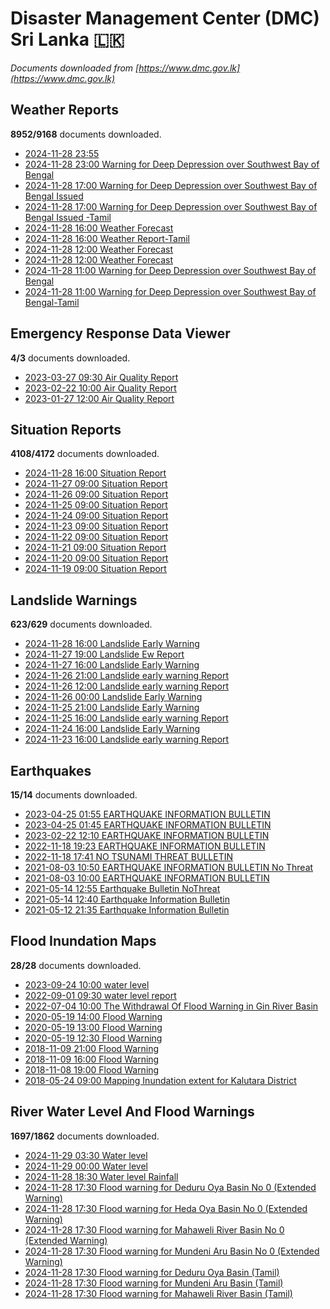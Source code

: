 # Disaster Management Center (DMC) Sri Lanka :sri_lanka:

*Documents downloaded from [https://www.dmc.gov.lk](https://www.dmc.gov.lk)*

## Weather Reports

**8952/9168** documents downloaded.

* [2024-11-28 23:55 ](data/weather-reports/20241128.2355..pdf)
* [2024-11-28 23:00 Warning for Deep Depression over Southwest Bay of Bengal](data/weather-reports/20241128.2300.warning-for-deep-depression-over-southwest-bay-of-bengal.pdf)
* [2024-11-28 17:00 Warning for Deep Depression over Southwest Bay of Bengal Issued](data/weather-reports/20241128.1700.warning-for-deep-depression-over-southwest-bay-of-bengal-issued.pdf)
* [2024-11-28 17:00 Warning for Deep Depression over Southwest Bay of Bengal Issued -Tamil](data/weather-reports/20241128.1700.warning-for-deep-depression-over-southwest-bay-of-bengal-issued-tamil.pdf)
* [2024-11-28 16:00 Weather Forecast](data/weather-reports/20241128.1600.weather-forecast.pdf)
* [2024-11-28 16:00 Weather Report-Tamil](data/weather-reports/20241128.1600.weather-reporttamil.pdf)
* [2024-11-28 12:00 Weather Forecast](data/weather-reports/20241128.1200.weather-forecast.pdf)
* [2024-11-28 12:00 Weather Forecast](data/weather-reports/20241128.1200.weather-forecast.pdf)
* [2024-11-28 11:00 Warning for Deep Depression over Southwest Bay of Bengal](data/weather-reports/20241128.1100.warning-for-deep-depression-over-southwest-bay-of-bengal.pdf)
* [2024-11-28 11:00 Warning for Deep Depression over Southwest Bay of Bengal-Tamil](data/weather-reports/20241128.1100.warning-for-deep-depression-over-southwest-bay-of-bengaltamil.pdf)

## Emergency Response Data Viewer

**4/3** documents downloaded.

* [2023-03-27 09:30 Air Quality Report](data/emergency-response-data-viewer/20230327.0930.air-quality-report.pdf)
* [2023-02-22 10:00 Air Quality Report](data/emergency-response-data-viewer/20230222.1000.air-quality-report.pdf)
* [2023-01-27 12:00 Air Quality Report](data/emergency-response-data-viewer/20230127.1200.air-quality-report.pdf)

## Situation Reports

**4108/4172** documents downloaded.

* [2024-11-28 16:00 Situation Report](data/situation-reports/20241128.1600.situation-report.pdf)
* [2024-11-27 09:00 Situation Report](data/situation-reports/20241127.0900.situation-report.pdf)
* [2024-11-26 09:00 Situation Report](data/situation-reports/20241126.0900.situation-report.pdf)
* [2024-11-25 09:00 Situation Report](data/situation-reports/20241125.0900.situation-report.pdf)
* [2024-11-24 09:00 Situation Report](data/situation-reports/20241124.0900.situation-report.pdf)
* [2024-11-23 09:00 Situation Report](data/situation-reports/20241123.0900.situation-report.pdf)
* [2024-11-22 09:00 Situation Report](data/situation-reports/20241122.0900.situation-report.pdf)
* [2024-11-21 09:00 Situation Report](data/situation-reports/20241121.0900.situation-report.pdf)
* [2024-11-20 09:00 Situation Report](data/situation-reports/20241120.0900.situation-report.pdf)
* [2024-11-19 09:00 Situation Report](data/situation-reports/20241119.0900.situation-report.pdf)

## Landslide Warnings

**623/629** documents downloaded.

* [2024-11-28 16:00 Landslide Early Warning](data/landslide-warnings/20241128.1600.landslide-early-warning.pdf)
* [2024-11-27 19:00 Landslide Ew Report](data/landslide-warnings/20241127.1900.landslide-ew-report.pdf)
* [2024-11-27 16:00 Landslide Early Warning](data/landslide-warnings/20241127.1600.landslide-early-warning.pdf)
* [2024-11-26 21:00 Landslide early warning Report](data/landslide-warnings/20241126.2100.landslide-early-warning-report.pdf)
* [2024-11-26 12:00 Landslide early warning Report](data/landslide-warnings/20241126.1200.landslide-early-warning-report.pdf)
* [2024-11-26 00:00 Landslide Early Warning](data/landslide-warnings/20241126.0000.landslide-early-warning.pdf)
* [2024-11-25 21:00 Landslide Early Warning](data/landslide-warnings/20241125.2100.landslide-early-warning.pdf)
* [2024-11-25 16:00 Landslide early warning Report](data/landslide-warnings/20241125.1600.landslide-early-warning-report.pdf)
* [2024-11-24 16:00 Landslide Early Warning](data/landslide-warnings/20241124.1600.landslide-early-warning.pdf)
* [2024-11-23 16:00 Landslide early warning Report](data/landslide-warnings/20241123.1600.landslide-early-warning-report.pdf)

## Earthquakes

**15/14** documents downloaded.

* [2023-04-25 01:55 EARTHQUAKE INFORMATION BULLETIN](data/earthquakes/20230425.0155.earthquake-information-bulletin.pdf)
* [2023-04-25 01:45 EARTHQUAKE INFORMATION BULLETIN](data/earthquakes/20230425.0145.earthquake-information-bulletin.pdf)
* [2023-02-22 12:10 EARTHQUAKE INFORMATION BULLETIN](data/earthquakes/20230222.1210.earthquake-information-bulletin.pdf)
* [2022-11-18 19:23 EARTHQUAKE INFORMATION BULLETIN](data/earthquakes/20221118.1923.earthquake-information-bulletin.pdf)
* [2022-11-18 17:41 NO TSUNAMI THREAT BULLETIN](data/earthquakes/20221118.1741.no-tsunami-threat-bulletin.pdf)
* [2021-08-03 10:50 EARTHQUAKE INFORMATION BULLETIN No Threat](data/earthquakes/20210803.1050.earthquake-information-bulletin-no-threat.pdf)
* [2021-08-03 10:00 EARTHQUAKE INFORMATION BULLETIN](data/earthquakes/20210803.1000.earthquake-information-bulletin.pdf)
* [2021-05-14 12:55 Earthquake Bulletin NoThreat](data/earthquakes/20210514.1255.earthquake-bulletin-nothreat.pdf)
* [2021-05-14 12:40 Earthquake Information Bulletin](data/earthquakes/20210514.1240.earthquake-information-bulletin.pdf)
* [2021-05-12 21:35 Earthquake Information Bulletin](data/earthquakes/20210512.2135.earthquake-information-bulletin.pdf)

## Flood Inundation Maps

**28/28** documents downloaded.

* [2023-09-24 10:00 water level](data/flood-inundation-maps/20230924.1000.water-level.pdf)
* [2022-09-01 09:30 water level report](data/flood-inundation-maps/20220901.0930.water-level-report.pdf)
* [2022-07-04 10:00 The Withdrawal Of Flood Warning in Gin River Basin](data/flood-inundation-maps/20220704.1000.the-withdrawal-of-flood-warning-in-gin-river-basin.pdf)
* [2020-05-19 14:00 Flood Warning](data/flood-inundation-maps/20200519.1400.flood-warning.pdf)
* [2020-05-19 13:00 Flood Warning](data/flood-inundation-maps/20200519.1300.flood-warning.pdf)
* [2020-05-19 12:30 Flood Warning](data/flood-inundation-maps/20200519.1230.flood-warning.pdf)
* [2018-11-09 21:00 Flood Warning](data/flood-inundation-maps/20181109.2100.flood-warning.PDF)
* [2018-11-09 16:00 Flood Warning](data/flood-inundation-maps/20181109.1600.flood-warning.PDF)
* [2018-11-08 19:00 Flood Warning](data/flood-inundation-maps/20181108.1900.flood-warning.PDF)
* [2018-05-24 09:00 Mapping Inundation extent for Kalutara District](data/flood-inundation-maps/20180524.0900.mapping-inundation-extent-for-kalutara-district.pdf)

## River Water Level And Flood Warnings

**1697/1862** documents downloaded.

* [2024-11-29 03:30 Water level](data/river-water-level-and-flood-warnings/20241129.0330.water-level.jpg)
* [2024-11-29 00:00 Water level](data/river-water-level-and-flood-warnings/20241129.0000.water-level.jpg)
* [2024-11-28 18:30 Water level  Rainfall](data/river-water-level-and-flood-warnings/20241128.1830.water-level-rainfall.jpg)
* [2024-11-28 17:30 Flood warning for Deduru Oya Basin  No 0  (Extended Warning)](data/river-water-level-and-flood-warnings/20241128.1730.flood-warning-for-deduru-oya-basin-no-0-extended-warning.pdf)
* [2024-11-28 17:30 Flood warning for Heda Oya Basin  No 0  (Extended Warning)](data/river-water-level-and-flood-warnings/20241128.1730.flood-warning-for-heda-oya-basin-no-0-extended-warning.pdf)
* [2024-11-28 17:30 Flood warning for Mahaweli River Basin  No 0  (Extended Warning)](data/river-water-level-and-flood-warnings/20241128.1730.flood-warning-for-mahaweli-river-basin-no-0-extended-warning.pdf)
* [2024-11-28 17:30 Flood warning for Mundeni Aru Basin  No 0  (Extended Warning)](data/river-water-level-and-flood-warnings/20241128.1730.flood-warning-for-mundeni-aru-basin-no-0-extended-warning.pdf)
* [2024-11-28 17:30 Flood warning for Deduru Oya Basin (Tamil)](data/river-water-level-and-flood-warnings/20241128.1730.flood-warning-for-deduru-oya-basin-tamil.pdf)
* [2024-11-28 17:30 Flood warning for Mundeni Aru Basin (Tamil)](data/river-water-level-and-flood-warnings/20241128.1730.flood-warning-for-mundeni-aru-basin-tamil.pdf)
* [2024-11-28 17:30 Flood warning for Mahaweli River Basin (Tamil)](data/river-water-level-and-flood-warnings/20241128.1730.flood-warning-for-mahaweli-river-basin-tamil.pdf)
